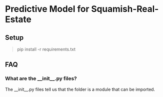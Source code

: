 # Predictive Model for Squamish-Real-Estate

## Setup

> pip install -r requirements.txt

## FAQ

### What are the \_\_init\_\_.py files?

The \_\_init\_\_.py files tell us that the folder is a module that can be imported.
